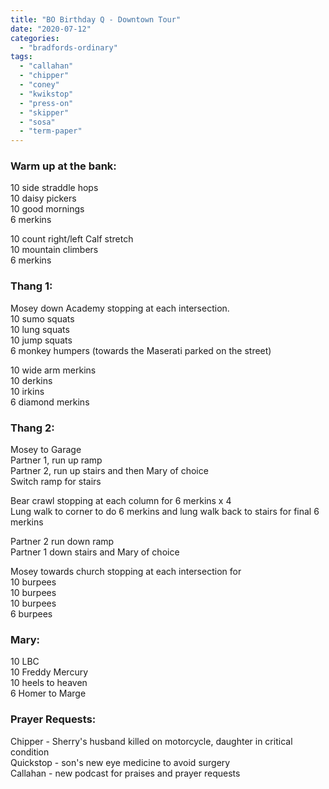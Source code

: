 ```yaml
---
title: "BO Birthday Q - Downtown Tour"
date: "2020-07-12"
categories: 
  - "bradfords-ordinary"
tags: 
  - "callahan"
  - "chipper"
  - "coney"
  - "kwikstop"
  - "press-on"
  - "skipper"
  - "sosa"
  - "term-paper"
---
```


### Warm up at the bank:

10 side straddle hops  
10 daisy pickers  
10 good mornings  
6 merkins

10 count right/left Calf stretch  
10 mountain climbers  
6 merkins

### Thang 1:

Mosey down Academy stopping at each intersection.  
10 sumo squats  
10 lung squats  
10 jump squats  
6 monkey humpers (towards the Maserati parked on the street)

10 wide arm merkins  
10 derkins  
10 irkins  
6 diamond merkins

### Thang 2:

Mosey to Garage  
Partner 1, run up ramp  
Partner 2, run up stairs and then Mary of choice  
Switch ramp for stairs  
  
Bear crawl stopping at each column for 6 merkins x 4  
Lung walk to corner to do 6 merkins and lung walk back to stairs for final 6 merkins

Partner 2 run down ramp  
Partner 1 down stairs and Mary of choice

Mosey towards church stopping at each intersection for  
10 burpees  
10 burpees  
10 burpees  
6 burpees

### Mary:

10 LBC  
10 Freddy Mercury  
10 heels to heaven  
6 Homer to Marge

### Prayer Requests:

Chipper - Sherry's husband killed on motorcycle, daughter in critical condition  
Quickstop - son's new eye medicine to avoid surgery  
Callahan - new podcast for praises and prayer requests

